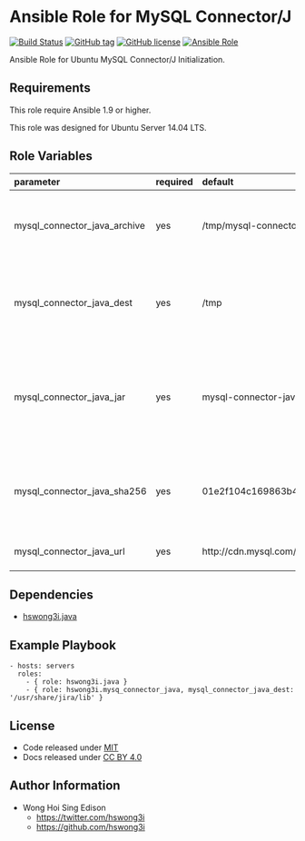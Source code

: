 Ansible Role for MySQL Connector/J
==================================

[![Build Status](https://travis-ci.org/pantarei/ansible-role-mysql-connector-java.svg?branch=master)](https://travis-ci.org/pantarei/ansible-role-mysql-connector-java)
[![GitHub tag](https://img.shields.io/github/tag/pantarei/ansible-role-mysql-connector-java.svg)](https://github.com/pantarei/ansible-role-mysql-connector-java)
[![GitHub license](https://img.shields.io/github/license/pantarei/ansible-role-mysql-connector-java.svg)](https://github.com/pantarei/ansible-role-mysql-connector-java/blob/master/LICENSE)
[![Ansible Role](https://img.shields.io/ansible/role/5979.svg)](https://galaxy.ansible.com/detail#/role/5979)

Ansible Role for Ubuntu MySQL Connector/J Initialization.

Requirements
------------

This role require Ansible 1.9 or higher.

This role was designed for Ubuntu Server 14.04 LTS.

Role Variables
--------------

<table>
<colgroup>
<col width="20%" />
<col width="20%" />
<col width="20%" />
<col width="20%" />
<col width="20%" />
</colgroup>
<thead>
<tr class="header">
<th align="left">parameter</th>
<th align="left">required</th>
<th align="left">default</th>
<th align="left">choices</th>
<th align="left">comments</th>
</tr>
</thead>
<tbody>
<tr class="odd">
<td align="left">mysql_connector_java_archive</td>
<td align="left">yes</td>
<td align="left">/tmp/mysql-connector-java-5.1.37.tar.gz</td>
<td align="left"></td>
<td align="left">Download archive filename for cache during (re)install.</td>
</tr>
<tr class="even">
<td align="left">mysql_connector_java_dest</td>
<td align="left">yes</td>
<td align="left">/tmp</td>
<td align="left"></td>
<td align="left">Destination directory where MySQL Connector/J .jar should install to.</td>
</tr>
<tr class="odd">
<td align="left">mysql_connector_java_jar</td>
<td align="left">yes</td>
<td align="left">mysql-connector-java-5.1.37-bin.jar</td>
<td align="left"></td>
<td align="left">MySQL Connector/J .jar filename for double check if installed to target directory correctly.</td>
</tr>
<tr class="even">
<td align="left">mysql_connector_java_sha256</td>
<td align="left">yes</td>
<td align="left">01e2f104c169863b4937a77045b008a372e5e254b803f69f030986167e626824</td>
<td align="left"></td>
<td align="left">Download archive sha256 checksum for cache during (re)install.</td>
</tr>
<tr class="odd">
<td align="left">mysql_connector_java_url</td>
<td align="left">yes</td>
<td align="left">http://cdn.mysql.com/Downloads/Connector-J/mysql-connector-java-5.1.37.tar.gz</td>
<td align="left"></td>
<td align="left">URL for download archive.</td>
</tr>
</tbody>
</table>

Dependencies
------------

-   [hswong3i.java](https://galaxy.ansible.com/detail#/role/5971)

Example Playbook
----------------

    - hosts: servers
      roles:
        - { role: hswong3i.java }
        - { role: hswong3i.mysq_connector_java, mysql_connector_java_dest: '/usr/share/jira/lib' }

License
-------

-   Code released under [MIT](https://github.com/hswong3i/ansible-role-mysql-connector-java/blob/master/LICENSE)
-   Docs released under [CC BY 4.0](http://creativecommons.org/licenses/by/4.0/)

Author Information
------------------

-   Wong Hoi Sing Edison
    -   <https://twitter.com/hswong3i>
    -   <https://github.com/hswong3i>

